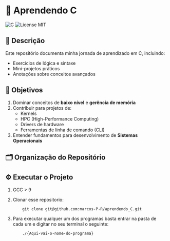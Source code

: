 # 📘 Aprendendo C  
![C](https://img.shields.io/badge/language-C-blue) ![License MIT](https://img.shields.io/badge/license-MIT-green)

## 🚀 Descrição
Este repositório documenta minha jornada de aprendizado em C, incluindo:
- Exercícios de lógica e sintaxe  
- Mini-projetos práticos  
- Anotações sobre conceitos avançados  

## 🎯 Objetivos
1. Dominar conceitos de **baixo nível** e **gerência de memória**  
2. Contribuir para projetos de:
   - Kernels  
   - HPC (High-Performance Computing)  
   - Drivers de hardware  
   - Ferramentas de linha de comando (CLI)  
3. Entender fundamentos para desenvolvimento de **Sistemas Operacionais**  

## 🗂️ Organização do Repositório

## ⚙ Executar o Projeto
1. GCC > 9
2. Clonar esse repositorio:

    ```
        git clone git@github.com:marcos-P-R/aprendendo_C.git
    ```
    
3. Para executar qualquer um dos programas basta entrar na pasta de cada um e digitar no seu terminal o seguinte:

    ```bash
        ./{Aqui-vai-o-nome-do-programa}
    